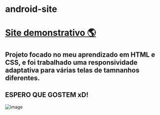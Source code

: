# android-site
# <a href="https://josehenriques10.github.io/android-site/" target="_blank" rel="external">Site demonstrativo 🌎</a>
## Projeto focado no meu aprendizado em HTML e CSS, e foi trabalhado uma responsividade adaptativa para várias telas de tamnanhos diferentes.
## ESPERO QUE GOSTEM xD!

![image](https://github.com/josehenriques10/android-site/assets/137122689/b947a5c6-f81c-408d-a727-b3c126457c29)
